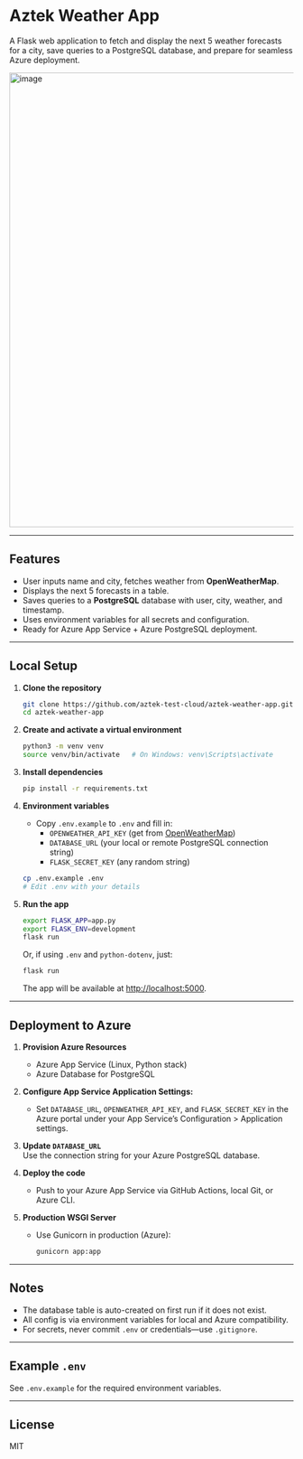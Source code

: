 # Aztek Weather App

A Flask web application to fetch and display the next 5 weather forecasts for a city, save queries to a PostgreSQL database, and prepare for seamless Azure deployment.

<img width="594" height="805" alt="image" src="https://github.com/user-attachments/assets/e949bd71-250b-4017-b2cb-f50f30cf6ad9" />


---

## Features

- User inputs name and city, fetches weather from **OpenWeatherMap**.
- Displays the next 5 forecasts in a table.
- Saves queries to a **PostgreSQL** database with user, city, weather, and timestamp.
- Uses environment variables for all secrets and configuration.
- Ready for Azure App Service + Azure PostgreSQL deployment.

---

## Local Setup

1. **Clone the repository**

   ```sh
   git clone https://github.com/aztek-test-cloud/aztek-weather-app.git
   cd aztek-weather-app
   ```

2. **Create and activate a virtual environment**

   ```sh
   python3 -m venv venv
   source venv/bin/activate   # On Windows: venv\Scripts\activate
   ```

3. **Install dependencies**

   ```sh
   pip install -r requirements.txt
   ```

4. **Environment variables**

   - Copy `.env.example` to `.env` and fill in:
     - `OPENWEATHER_API_KEY` (get from [OpenWeatherMap](https://openweathermap.org/appid))
     - `DATABASE_URL` (your local or remote PostgreSQL connection string)
     - `FLASK_SECRET_KEY` (any random string)

   ```sh
   cp .env.example .env
   # Edit .env with your details
   ```

5. **Run the app**

   ```sh
   export FLASK_APP=app.py
   export FLASK_ENV=development
   flask run
   ```

   Or, if using `.env` and `python-dotenv`, just:

   ```sh
   flask run
   ```

   The app will be available at [http://localhost:5000](http://localhost:5000).

---

## Deployment to Azure

1. **Provision Azure Resources**
   - Azure App Service (Linux, Python stack)
   - Azure Database for PostgreSQL

2. **Configure App Service Application Settings:**
   - Set `DATABASE_URL`, `OPENWEATHER_API_KEY`, and `FLASK_SECRET_KEY` in the Azure portal under your App Service’s Configuration > Application settings.

3. **Update `DATABASE_URL`**  
   Use the connection string for your Azure PostgreSQL database.

4. **Deploy the code**  
   - Push to your Azure App Service via GitHub Actions, local Git, or Azure CLI.

5. **Production WSGI Server**  
   - Use Gunicorn in production (Azure):
     ```sh
     gunicorn app:app
     ```

---

## Notes

- The database table is auto-created on first run if it does not exist.
- All config is via environment variables for local and Azure compatibility.
- For secrets, never commit `.env` or credentials—use `.gitignore`.

---

## Example `.env`

See `.env.example` for the required environment variables.

---

## License

MIT
